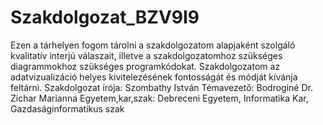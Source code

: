 # Szakdolgozat_BZV9I9
Ezen a tárhelyen fogom tárolni a szakdolgozatom alapjaként szolgáló kvalitatív interjú válaszait, illetve a szakdolgozatomhoz szükséges diagrammokhoz szükséges programkódokat.
Szakdolgozatom az adatvizualizáció helyes kivitelezésének fontosságát és módját kívánja feltárni. 
Szakdolgozat írója: Szombathy István 
Témavezető: Bodroginé Dr. Zichar Marianna
Egyetem,kar,szak: Debreceni Egyetem, Informatika Kar, Gazdaságinformatikus szak
